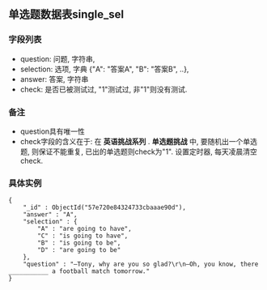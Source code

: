 ## 单选题数据表single_sel

### 字段列表
- question: 问题, 字符串,
- selection: 选项, 字典 {"A": "答案A", "B": "答案B", ..},
- answer: 答案, 字符串
- check: 是否已被测试过, "1"测试过, 非"1"则没有测试.

### 备注
- question具有唯一性
- check字段的含义在于: 在 **英语挑战系列** . **单选题挑战** 中, 要随机出一个单选题, 则保证不能重复, 已出的单选题则check为"1". 设置定时器, 每天凌晨清空check.

### 具体实例
```
{
	"_id" : ObjectId("57e720e84324733cbaaae90d"),
	"answer" : "A",
	"selection" : {
		"A" : "are going to have",
		"C" : "is going to have",
		"B" : "is going to be",
		"D" : "are going to be"
	},
	"question" : "—Tony, why are you so glad?\r\n—Oh, you know, there ___________ a football match tomorrow."
}
```
